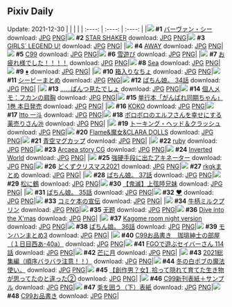 ## Pixiv Daily
Update: 2021-12-30
|      |      |      |
| :----: | :----: | :----: |
|![](https://pixiv.microyu.workers.dev/c/240x480/img-master/img/2021/12/28/00/36/11/95075810_p0_master1200.jpg) **#1** [バーヴァン・シー](https://www.pixiv.net/artworks/95075810) download: [JPG](https://pixiv.microyu.workers.dev/img-original/img/2021/12/28/00/36/11/95075810_p0.jpg) [PNG](https://pixiv.microyu.workers.dev/img-original/img/2021/12/28/00/36/11/95075810_p0.png)|![](https://pixiv.microyu.workers.dev/c/240x480/img-master/img/2021/12/28/00/07/34/95075045_p0_master1200.jpg) **#2** [STAR SHAKER](https://www.pixiv.net/artworks/95075045) download: [JPG](https://pixiv.microyu.workers.dev/img-original/img/2021/12/28/00/07/34/95075045_p0.jpg) [PNG](https://pixiv.microyu.workers.dev/img-original/img/2021/12/28/00/07/34/95075045_p0.png)|![](https://pixiv.microyu.workers.dev/c/240x480/img-master/img/2021/12/29/00/00/02/95096388_p0_master1200.jpg) **#3** [GIRLS` LEGEND U!](https://www.pixiv.net/artworks/95096388) download: [JPG](https://pixiv.microyu.workers.dev/img-original/img/2021/12/29/00/00/02/95096388_p0.jpg) [PNG](https://pixiv.microyu.workers.dev/img-original/img/2021/12/29/00/00/02/95096388_p0.png)|
|![](https://pixiv.microyu.workers.dev/c/240x480/img-master/img/2021/12/28/00/02/23/95074883_p0_master1200.jpg) **#4** [AWAY](https://www.pixiv.net/artworks/95074883) download: [JPG](https://pixiv.microyu.workers.dev/img-original/img/2021/12/28/00/02/23/95074883_p0.jpg) [PNG](https://pixiv.microyu.workers.dev/img-original/img/2021/12/28/00/02/23/95074883_p0.png)|![](https://pixiv.microyu.workers.dev/c/240x480/img-master/img/2021/12/28/00/00/15/95074747_p0_master1200.jpg) **#5** [C99](https://www.pixiv.net/artworks/95074747) download: [JPG](https://pixiv.microyu.workers.dev/img-original/img/2021/12/28/00/00/15/95074747_p0.jpg) [PNG](https://pixiv.microyu.workers.dev/img-original/img/2021/12/28/00/00/15/95074747_p0.png)|![](https://pixiv.microyu.workers.dev/c/240x480/img-master/img/2021/12/28/06/00/02/95079472_p0_master1200.jpg) **#6** [雪遊び](https://www.pixiv.net/artworks/95079472) download: [JPG](https://pixiv.microyu.workers.dev/img-original/img/2021/12/28/06/00/02/95079472_p0.jpg) [PNG](https://pixiv.microyu.workers.dev/img-original/img/2021/12/28/06/00/02/95079472_p0.png)|
|![](https://pixiv.microyu.workers.dev/c/240x480/img-master/img/2021/12/28/02/36/28/95077812_p0_master1200.jpg) **#7** [お疲れ様でした！！！！](https://www.pixiv.net/artworks/95077812) download: [JPG](https://pixiv.microyu.workers.dev/img-original/img/2021/12/28/02/36/28/95077812_p0.jpg) [PNG](https://pixiv.microyu.workers.dev/img-original/img/2021/12/28/02/36/28/95077812_p0.png)|![](https://pixiv.microyu.workers.dev/c/240x480/img-master/img/2021/12/28/01/20/29/95076680_p0_master1200.jpg) **#8** [Sea](https://www.pixiv.net/artworks/95076680) download: [JPG](https://pixiv.microyu.workers.dev/img-original/img/2021/12/28/01/20/29/95076680_p0.jpg) [PNG](https://pixiv.microyu.workers.dev/img-original/img/2021/12/28/01/20/29/95076680_p0.png)|![](https://pixiv.microyu.workers.dev/c/240x480/img-master/img/2021/12/29/00/05/29/95096775_p0_master1200.jpg) **#9** [♦️](https://www.pixiv.net/artworks/95096775) download: [JPG](https://pixiv.microyu.workers.dev/img-original/img/2021/12/29/00/05/29/95096775_p0.jpg) [PNG](https://pixiv.microyu.workers.dev/img-original/img/2021/12/29/00/05/29/95096775_p0.png)|
|![](https://pixiv.microyu.workers.dev/c/240x480/img-master/img/2021/12/28/00/00/07/95074685_p0_master1200.jpg) **#10** [箱入りなちょ](https://www.pixiv.net/artworks/95074685) download: [JPG](https://pixiv.microyu.workers.dev/img-original/img/2021/12/28/00/00/07/95074685_p0.jpg) [PNG](https://pixiv.microyu.workers.dev/img-original/img/2021/12/28/00/00/07/95074685_p0.png)|![](https://pixiv.microyu.workers.dev/c/240x480/img-master/img/2021/12/28/00/22/42/95075100_p0_master1200.jpg) **#11** [シービーまとめ](https://www.pixiv.net/artworks/95075100) download: [JPG](https://pixiv.microyu.workers.dev/img-original/img/2021/12/28/00/22/42/95075100_p0.jpg) [PNG](https://pixiv.microyu.workers.dev/img-original/img/2021/12/28/00/22/42/95075100_p0.png)|![](https://pixiv.microyu.workers.dev/c/240x480/img-master/img/2021/12/28/21/00/11/95091673_p0_master1200.jpg) **#12** [ぱちん娘。 34話](https://www.pixiv.net/artworks/95091673) download: [JPG](https://pixiv.microyu.workers.dev/img-original/img/2021/12/28/21/00/11/95091673_p0.jpg) [PNG](https://pixiv.microyu.workers.dev/img-original/img/2021/12/28/21/00/11/95091673_p0.png)|
|![](https://pixiv.microyu.workers.dev/c/240x480/img-master/img/2021/12/28/00/00/08/95074691_p0_master1200.jpg) **#13** [……ぱんつ見たでしょ](https://www.pixiv.net/artworks/95074691) download: [JPG](https://pixiv.microyu.workers.dev/img-original/img/2021/12/28/00/00/08/95074691_p0.jpg) [PNG](https://pixiv.microyu.workers.dev/img-original/img/2021/12/28/00/00/08/95074691_p0.png)|![](https://pixiv.microyu.workers.dev/c/240x480/img-master/img/2021/12/28/09/00/01/95080785_p0_master1200.jpg) **#14** [個人メモ：フカンの肩胸](https://www.pixiv.net/artworks/95080785) download: [JPG](https://pixiv.microyu.workers.dev/img-original/img/2021/12/28/09/00/01/95080785_p0.jpg) [PNG](https://pixiv.microyu.workers.dev/img-original/img/2021/12/28/09/00/01/95080785_p0.png)|![](https://pixiv.microyu.workers.dev/c/240x480/img-master/img/2021/12/28/12/15/40/95082954_p0_master1200.jpg) **#15** [単行本「がんばれ同期ちゃん」1巻 本日発売](https://www.pixiv.net/artworks/95082954) download: [JPG](https://pixiv.microyu.workers.dev/img-original/img/2021/12/28/12/15/40/95082954_p0.jpg) [PNG](https://pixiv.microyu.workers.dev/img-original/img/2021/12/28/12/15/40/95082954_p0.png)|
|![](https://pixiv.microyu.workers.dev/c/240x480/img-master/img/2021/12/29/00/00/10/95096478_p0_master1200.jpg) **#16** [KOKO](https://www.pixiv.net/artworks/95096478) download: [JPG](https://pixiv.microyu.workers.dev/img-original/img/2021/12/29/00/00/10/95096478_p0.jpg) [PNG](https://pixiv.microyu.workers.dev/img-original/img/2021/12/29/00/00/10/95096478_p0.png)|![](https://pixiv.microyu.workers.dev/c/240x480/img-master/img/2021/12/28/09/00/00/95080782_p0_master1200.jpg) **#17** [Itto 一斗](https://www.pixiv.net/artworks/95080782) download: [JPG](https://pixiv.microyu.workers.dev/img-original/img/2021/12/28/09/00/00/95080782_p0.jpg) [PNG](https://pixiv.microyu.workers.dev/img-original/img/2021/12/28/09/00/00/95080782_p0.png)|![](https://pixiv.microyu.workers.dev/c/240x480/img-master/img/2021/12/28/12/06/36/95082843_p0_master1200.jpg) **#18** [ボロボロのエルフさんを幸せにする薬売りさん㉙](https://www.pixiv.net/artworks/95082843) download: [JPG](https://pixiv.microyu.workers.dev/img-original/img/2021/12/28/12/06/36/95082843_p0.jpg) [PNG](https://pixiv.microyu.workers.dev/img-original/img/2021/12/28/12/06/36/95082843_p0.png)|
|![](https://pixiv.microyu.workers.dev/c/240x480/img-master/img/2021/12/28/00/00/07/95074674_p0_master1200.jpg) **#19** [トーキング・ヘッド＆クラッシュ](https://www.pixiv.net/artworks/95074674) download: [JPG](https://pixiv.microyu.workers.dev/img-original/img/2021/12/28/00/00/07/95074674_p0.jpg) [PNG](https://pixiv.microyu.workers.dev/img-original/img/2021/12/28/00/00/07/95074674_p0.png)|![](https://pixiv.microyu.workers.dev/c/240x480/img-master/img/2021/12/29/00/05/34/95096777_p0_master1200.jpg) **#20** [Flame&魔女&CLARA DOLLS](https://www.pixiv.net/artworks/95096777) download: [JPG](https://pixiv.microyu.workers.dev/img-original/img/2021/12/29/00/05/34/95096777_p0.jpg) [PNG](https://pixiv.microyu.workers.dev/img-original/img/2021/12/29/00/05/34/95096777_p0.png)|![](https://pixiv.microyu.workers.dev/c/240x480/img-master/img/2021/12/28/22/11/56/95093589_p0_master1200.jpg) **#21** [青空マグカップ](https://www.pixiv.net/artworks/95093589) download: [JPG](https://pixiv.microyu.workers.dev/img-original/img/2021/12/28/22/11/56/95093589_p0.jpg) [PNG](https://pixiv.microyu.workers.dev/img-original/img/2021/12/28/22/11/56/95093589_p0.png)|
|![](https://pixiv.microyu.workers.dev/c/240x480/img-master/img/2021/12/29/13/55/15/95106972_p0_master1200.jpg) **#22** [ruby](https://www.pixiv.net/artworks/95106972) download: [JPG](https://pixiv.microyu.workers.dev/img-original/img/2021/12/29/13/55/15/95106972_p0.jpg) [PNG](https://pixiv.microyu.workers.dev/img-original/img/2021/12/29/13/55/15/95106972_p0.png)|![](https://pixiv.microyu.workers.dev/c/240x480/img-master/img/2021/12/29/13/47/19/95106861_p0_master1200.jpg) **#23** [Arcaea story CG](https://www.pixiv.net/artworks/95106861) download: [JPG](https://pixiv.microyu.workers.dev/img-original/img/2021/12/29/13/47/19/95106861_p0.jpg) [PNG](https://pixiv.microyu.workers.dev/img-original/img/2021/12/29/13/47/19/95106861_p0.png)|![](https://pixiv.microyu.workers.dev/c/240x480/img-master/img/2021/12/29/13/52/50/95106940_p0_master1200.jpg) **#24** [Inverted World](https://www.pixiv.net/artworks/95106940) download: [JPG](https://pixiv.microyu.workers.dev/img-original/img/2021/12/29/13/52/50/95106940_p0.jpg) [PNG](https://pixiv.microyu.workers.dev/img-original/img/2021/12/29/13/52/50/95106940_p0.png)|
|![](https://pixiv.microyu.workers.dev/c/240x480/img-master/img/2021/12/28/01/10/53/95076504_p0_master1200.jpg) **#25** [強硬手段に出たアキネーター](https://www.pixiv.net/artworks/95076504) download: [JPG](https://pixiv.microyu.workers.dev/img-original/img/2021/12/28/01/10/53/95076504_p0.jpg) [PNG](https://pixiv.microyu.workers.dev/img-original/img/2021/12/28/01/10/53/95076504_p0.png)|![](https://pixiv.microyu.workers.dev/c/240x480/img-master/img/2021/12/28/10/36/59/95081756_p0_master1200.jpg) **#26** [どくずクリスマス2021](https://www.pixiv.net/artworks/95081756) download: [JPG](https://pixiv.microyu.workers.dev/img-original/img/2021/12/28/10/36/59/95081756_p0.jpg) [PNG](https://pixiv.microyu.workers.dev/img-original/img/2021/12/28/10/36/59/95081756_p0.png)|![](https://pixiv.microyu.workers.dev/c/240x480/img-master/img/2021/12/29/13/59/28/95107036_p0_master1200.jpg) **#27** [rkgkまとめ](https://www.pixiv.net/artworks/95107036) download: [JPG](https://pixiv.microyu.workers.dev/img-original/img/2021/12/29/13/59/28/95107036_p0.jpg) [PNG](https://pixiv.microyu.workers.dev/img-original/img/2021/12/29/13/59/28/95107036_p0.png)|
|![](https://pixiv.microyu.workers.dev/c/240x480/img-master/img/2021/12/29/22/00/02/95116891_p0_master1200.jpg) **#28** [ぱちん娘。 37話](https://www.pixiv.net/artworks/95116891) download: [JPG](https://pixiv.microyu.workers.dev/img-original/img/2021/12/29/22/00/02/95116891_p0.jpg) [PNG](https://pixiv.microyu.workers.dev/img-original/img/2021/12/29/22/00/02/95116891_p0.png)|![](https://pixiv.microyu.workers.dev/c/240x480/img-master/img/2021/12/28/00/00/02/95074627_p0_master1200.jpg) **#29** [松に鶴](https://www.pixiv.net/artworks/95074627) download: [JPG](https://pixiv.microyu.workers.dev/img-original/img/2021/12/28/00/00/02/95074627_p0.jpg) [PNG](https://pixiv.microyu.workers.dev/img-original/img/2021/12/28/00/00/02/95074627_p0.png)|![](https://pixiv.microyu.workers.dev/c/240x480/img-master/img/2021/12/28/08/28/38/95080534_p0_master1200.jpg) **#30** [【鬼滅】上弦陸兄妹](https://www.pixiv.net/artworks/95080534) download: [JPG](https://pixiv.microyu.workers.dev/img-original/img/2021/12/28/08/28/38/95080534_p0.jpg) [PNG](https://pixiv.microyu.workers.dev/img-original/img/2021/12/28/08/28/38/95080534_p0.png)|
|![](https://pixiv.microyu.workers.dev/c/240x480/img-master/img/2021/12/29/21/00/03/95115235_p0_master1200.jpg) **#31** [ぱちん娘。 35話](https://www.pixiv.net/artworks/95115235) download: [JPG](https://pixiv.microyu.workers.dev/img-original/img/2021/12/29/21/00/03/95115235_p0.jpg) [PNG](https://pixiv.microyu.workers.dev/img-original/img/2021/12/29/21/00/03/95115235_p0.png)|![](https://pixiv.microyu.workers.dev/c/240x480/img-master/img/2021/12/28/10/41/38/95081801_p0_master1200.jpg) **#32** [❤](https://www.pixiv.net/artworks/95081801) download: [JPG](https://pixiv.microyu.workers.dev/img-original/img/2021/12/28/10/41/38/95081801_p0.jpg) [PNG](https://pixiv.microyu.workers.dev/img-original/img/2021/12/28/10/41/38/95081801_p0.png)|![](https://pixiv.microyu.workers.dev/c/240x480/img-master/img/2021/12/28/20/46/38/95091316_p0_master1200.jpg) **#33** [コミケ本の宣伝](https://www.pixiv.net/artworks/95091316) download: [JPG](https://pixiv.microyu.workers.dev/img-original/img/2021/12/28/20/46/38/95091316_p0.jpg) [PNG](https://pixiv.microyu.workers.dev/img-original/img/2021/12/28/20/46/38/95091316_p0.png)|
|![](https://pixiv.microyu.workers.dev/c/240x480/img-master/img/2021/12/29/20/30/00/95114410_p0_master1200.jpg) **#34** [牛柄ミルクプリン](https://www.pixiv.net/artworks/95114410) download: [JPG](https://pixiv.microyu.workers.dev/img-original/img/2021/12/29/20/30/00/95114410_p0.jpg) [PNG](https://pixiv.microyu.workers.dev/img-original/img/2021/12/29/20/30/00/95114410_p0.png)|![](https://pixiv.microyu.workers.dev/c/240x480/img-master/img/2021/12/29/13/42/28/95106783_p0_master1200.jpg) **#35** [无题](https://www.pixiv.net/artworks/95106783) download: [JPG](https://pixiv.microyu.workers.dev/img-original/img/2021/12/29/13/42/28/95106783_p0.jpg) [PNG](https://pixiv.microyu.workers.dev/img-original/img/2021/12/29/13/42/28/95106783_p0.png)|![](https://pixiv.microyu.workers.dev/c/240x480/img-master/img/2021/12/28/00/07/08/95075033_p0_master1200.jpg) **#36** [Dive into the X'mas](https://www.pixiv.net/artworks/95075033) download: [JPG](https://pixiv.microyu.workers.dev/img-original/img/2021/12/28/00/07/08/95075033_p0.jpg) [PNG](https://pixiv.microyu.workers.dev/img-original/img/2021/12/28/00/07/08/95075033_p0.png)|
|![](https://pixiv.microyu.workers.dev/c/240x480/img-master/img/2021/12/28/00/00/43/95074814_p0_master1200.jpg) **#37** [Kagome room night version](https://www.pixiv.net/artworks/95074814) download: [JPG](https://pixiv.microyu.workers.dev/img-original/img/2021/12/28/00/00/43/95074814_p0.jpg) [PNG](https://pixiv.microyu.workers.dev/img-original/img/2021/12/28/00/00/43/95074814_p0.png)|![](https://pixiv.microyu.workers.dev/c/240x480/img-master/img/2021/12/29/21/30/01/95116057_p0_master1200.jpg) **#38** [ぱちん娘。 36話](https://www.pixiv.net/artworks/95116057) download: [JPG](https://pixiv.microyu.workers.dev/img-original/img/2021/12/29/21/30/01/95116057_p0.jpg) [PNG](https://pixiv.microyu.workers.dev/img-original/img/2021/12/29/21/30/01/95116057_p0.png)|![](https://pixiv.microyu.workers.dev/c/240x480/img-master/img/2021/12/28/17/08/38/95086919_p0_master1200.jpg) **#39** [モンハンまとめ3](https://www.pixiv.net/artworks/95086919) download: [JPG](https://pixiv.microyu.workers.dev/img-original/img/2021/12/28/17/08/38/95086919_p0.jpg) [PNG](https://pixiv.microyu.workers.dev/img-original/img/2021/12/28/17/08/38/95086919_p0.png)|
|![](https://pixiv.microyu.workers.dev/c/240x480/img-master/img/2021/12/29/09/43/18/95103485_p0_master1200.jpg) **#40** [C99お品書き　珈琲紳士の部屋（１日目西あ-40a）](https://www.pixiv.net/artworks/95103485) download: [JPG](https://pixiv.microyu.workers.dev/img-original/img/2021/12/29/09/43/18/95103485_p0.jpg) [PNG](https://pixiv.microyu.workers.dev/img-original/img/2021/12/29/09/43/18/95103485_p0.png)|![](https://pixiv.microyu.workers.dev/c/240x480/img-master/img/2021/12/28/00/02/09/95074873_p0_master1200.jpg) **#41** [FGOで遊ぶセイバーさん 114話](https://www.pixiv.net/artworks/95074873) download: [JPG](https://pixiv.microyu.workers.dev/img-original/img/2021/12/28/00/02/09/95074873_p0.jpg) [PNG](https://pixiv.microyu.workers.dev/img-original/img/2021/12/28/00/02/09/95074873_p0.png)|![](https://pixiv.microyu.workers.dev/c/240x480/img-master/img/2021/12/28/00/00/04/95074646_p0_master1200.jpg) **#42** [芒に月](https://www.pixiv.net/artworks/95074646) download: [JPG](https://pixiv.microyu.workers.dev/img-original/img/2021/12/28/00/00/04/95074646_p0.jpg) [PNG](https://pixiv.microyu.workers.dev/img-original/img/2021/12/28/00/00/04/95074646_p0.png)|
|![](https://pixiv.microyu.workers.dev/c/240x480/img-master/img/2021/12/28/14/36/54/95084710_p0_master1200.jpg) **#43** [2021総集編（順序バラバラ注意！！）](https://www.pixiv.net/artworks/95084710) download: [JPG](https://pixiv.microyu.workers.dev/img-original/img/2021/12/28/14/36/54/95084710_p0.jpg) [PNG](https://pixiv.microyu.workers.dev/img-original/img/2021/12/28/14/36/54/95084710_p0.png)|![](https://pixiv.microyu.workers.dev/c/240x480/img-master/img/2021/12/28/20/45/53/95091296_p0_master1200.jpg) **#44** [冬の白ボブの魔法使い。](https://www.pixiv.net/artworks/95091296) download: [JPG](https://pixiv.microyu.workers.dev/img-original/img/2021/12/28/20/45/53/95091296_p0.jpg) [PNG](https://pixiv.microyu.workers.dev/img-original/img/2021/12/28/20/45/53/95091296_p0.png)|![](https://pixiv.microyu.workers.dev/c/240x480/img-master/img/2021/12/29/10/47/24/95104208_p0_master1200.jpg) **#45** [【創作男？女】拾って隠れて育てた生き物が思ってたのと違った②](https://www.pixiv.net/artworks/95104208) download: [JPG](https://pixiv.microyu.workers.dev/img-original/img/2021/12/29/10/47/24/95104208_p0.jpg) [PNG](https://pixiv.microyu.workers.dev/img-original/img/2021/12/29/10/47/24/95104208_p0.png)|
|![](https://pixiv.microyu.workers.dev/c/240x480/img-master/img/2021/12/28/00/00/32/95074797_p0_master1200.jpg) **#46** [C99新刊表紙＋サンプル](https://www.pixiv.net/artworks/95074797) download: [JPG](https://pixiv.microyu.workers.dev/img-original/img/2021/12/28/00/00/32/95074797_p0.jpg) [PNG](https://pixiv.microyu.workers.dev/img-original/img/2021/12/28/00/00/32/95074797_p0.png)|![](https://pixiv.microyu.workers.dev/c/240x480/img-master/img/2021/12/29/00/02/54/95096675_p0_master1200.jpg) **#47** [兎を囲う（下）表紙](https://www.pixiv.net/artworks/95096675) download: [JPG](https://pixiv.microyu.workers.dev/img-original/img/2021/12/29/00/02/54/95096675_p0.jpg) [PNG](https://pixiv.microyu.workers.dev/img-original/img/2021/12/29/00/02/54/95096675_p0.png)|![](https://pixiv.microyu.workers.dev/c/240x480/img-master/img/2021/12/28/00/00/22/95074768_p0_master1200.jpg) **#48** [C99お品書き](https://www.pixiv.net/artworks/95074768) download: [JPG](https://pixiv.microyu.workers.dev/img-original/img/2021/12/28/00/00/22/95074768_p0.jpg) [PNG](https://pixiv.microyu.workers.dev/img-original/img/2021/12/28/00/00/22/95074768_p0.png)|
